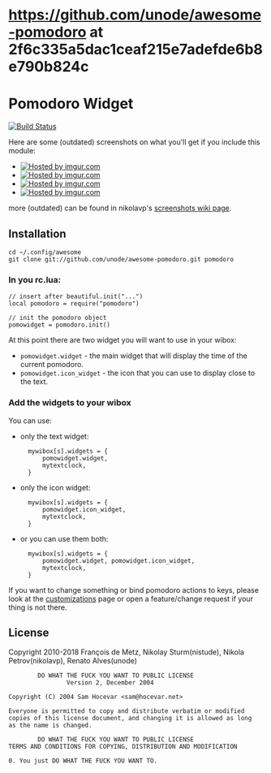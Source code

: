 # https://github.com/unode/awesome-pomodoro at 2f6c335a5dac1ceaf215e7adefde6b8e790b824c
# Pomodoro Widget

[![Build Status](https://travis-ci.org/unode/awesome-pomodoro.svg?branch=master)](https://travis-ci.org/unode/awesome-pomodoro)

Here are some (outdated) screenshots on what you'll get if you include this module:
* <a href="http://imgur.com/ko2M5WQ"><img src="http://i.imgur.com/ko2M5WQ.png" title="Hosted by imgur.com"/></a>
* <a href="http://imgur.com/j30ZilX"><img src="http://i.imgur.com/j30ZilX.png" title="Hosted by imgur.com" /></a>
* <a href="http://imgur.com/V2IVWGO"><img src="http://i.imgur.com/V2IVWGO.png" title="Hosted by imgur.com"/></a> 
* <a href="http://imgur.com/KZdC7Qw"><img src="http://i.imgur.com/KZdC7Qw.png" title="Hosted by imgur.com"/></a>

more (outdated) can be found in nikolavp's [screenshots wiki page](https://github.com/nikolavp/awesome-pomodoro/wiki/Screenshots).

## Installation

    cd ~/.config/awesome
    git clone git://github.com/unode/awesome-pomodoro.git pomodoro

### In you rc.lua:

    // insert after beautiful.init("...")
    local pomodoro = require("pomodoro")

    // init the pomodoro object
    pomowidget = pomodoro.init()

At this point there are two widget you will want to use in your wibox:

* `pomowidget.widget` - the main widget that will display the time of the current pomodoro.
* `pomowidget.icon_widget` - the icon that you can use to display close to the text.

### Add the widgets to your wibox

You can use:

* only the text widget:

        mywibox[s].widgets = {
            pomowidget.widget,
            mytextclock,
        }

* only the icon widget:

        mywibox[s].widgets = {
            pomowidget.icon_widget,
            mytextclock,
        }

* or you can use them both:

        mywibox[s].widgets = {
            pomowidget.widget, pomowidget.icon_widget,
            mytextclock,
        }

If you want to change something or bind pomodoro actions to keys, please look at the [customizations](https://github.com/nikolavp/awesome-pomodoro/wiki/Advanced-customizations) page or open a feature/change request if your thing is not there.


## License

Copyright 2010-2018 François de Metz, Nikolay Sturm(nistude), Nikola Petrov(nikolavp), Renato Alves(unode)

            DO WHAT THE FUCK YOU WANT TO PUBLIC LICENSE
                    Version 2, December 2004

    Copyright (C) 2004 Sam Hocevar <sam@hocevar.net>

    Everyone is permitted to copy and distribute verbatim or modified
    copies of this license document, and changing it is allowed as long
    as the name is changed.

            DO WHAT THE FUCK YOU WANT TO PUBLIC LICENSE
    TERMS AND CONDITIONS FOR COPYING, DISTRIBUTION AND MODIFICATION

    0. You just DO WHAT THE FUCK YOU WANT TO.
